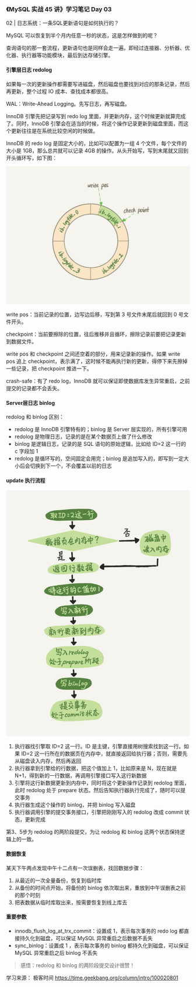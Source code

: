 ### 《MySQL 实战 45 讲》学习笔记 Day 03

02 | 日志系统：一条SQL更新语句是如何执行的？

MySQL 可以恢复到半个月内任意一秒的状态，这是怎样做到的呢？

查询语句的那一套流程，更新语句也是同样会走一遍。即经过连接器、分析器、优化器、执行器等功能模块，最后到达存储引擎。

#### 引擎层日志 redolog

如果每一次的更新操作都需要写进磁盘，然后磁盘也要找到对应的那条记录，然后再更新，整个过程 IO 成本、查找成本都很高。

WAL：Write-Ahead Logging。先写日志，再写磁盘。

InnoDB 引擎先把记录写到 redo log 里面，并更新内存，这个时候更新就算完成了。同时，InnoDB 引擎会在适当的时候，将这个操作记录更新到磁盘里面，而这个更新往往是在系统比较空闲的时候做。

InnoDB 的 redo log 是固定大小的，比如可以配置为一组 4 个文件，每个文件的大小是 1GB，那么总共就可以记录 4GB 的操作。从头开始写，写到末尾就又回到开头循环写，如下图：

![](media/16784717175065.jpg)

write pos：当前记录的位置，边写边后移，写到第 3 号文件末尾后就回到 0 号文件开头。

checkpoint：当前要擦除的位置，往后推移并且循环，擦除记录前要把记录更新到数据文件。

write pos 和 checkpoint 之间还空着的部分，用来记录新的操作。如果 write pos 追上 checkpoint，表示满了，这时候不能再执行新的更新，得停下来先擦掉一些记录，把 checkpoint 推进一下。

crash-safe：有了 redo log，InnoDB 就可以保证即使数据库发生异常重启，之前提交的记录都不会丢失。

#### Server层日志 binlog

redolog 和 binlog 区别：

* redolog 是 InnoDB 引擎特有的；binlog 是 Server 层实现的，所有引擎可用
* redolog 是物理日志，记录的是在某个数据页上做了什么修改
* binlog 是逻辑日志，记录的是 SQL 语句的原始逻辑，比如给 ID=2 这一行的 c 字段加 1
* redolog 是循环写的，空间固定会用完；binlog 是追加写入的，即写到一定大小后会切换到下一个，不会覆盖以前的日志

#### update 执行流程

![](media/16784727814917.jpg)


1. 执行器找引擎取 ID=2 这一行。ID 是主键，引擎直接用树搜索找到这一行。如果 ID=2 这一行所在的数据页在内存中，就直接返回给执行器；否则，需要先从磁盘读入内存，然后再返回
2. 执行器拿到引擎给的行数据，把这个值加上 1，比如原来是 N，现在就是 N+1，得到新的一行数据，再调用引擎接口写入这行新数据
3. 引擎将这行新数据更新到内存中，同时将这个更新操作记录到 redolog 里面，此时 redolog 处于 prepare 状态。然后告知执行器执行完成了，随时可以提交事务
4. 执行器生成这个操作的 binlog，并把 binlog 写入磁盘
5. 执行器调用引擎的提交事务接口，引擎把刚刚写入的 redolog 改成 commit 状态，更新完成

第3、5步为 redolog 的两阶段提交，为让 redolog 和 binlog 这两个状态保持逻辑上的一致。

#### 数据恢复

某天下午两点发现中午十二点有一次误删表，找回数据步骤：

1. 从最近的一次全量备份，恢复到临时库
2. 从备份的时间点开始，将备份的 binlog 依次取出来，重放到中午误删表之前的那个时刻
3. 把表数据从临时库取出来，按需要恢复到线上库去

#### 重要参数

* innodb_flush_log_at_trx_commit：设置成 1，表示每次事务的 redo log 都直接持久化到磁盘，可以保证 MySQL 异常重启之后数据不丢失
* sync_binlog：设置成 1 ，表示每次事务的 binlog 都持久化到磁盘，可以保证 MySQL 异常重启之后 binlog 不丢失

> 感悟：redolog 和 binlog 的两阶段提交设计很赞！

学习来源： 极客时间 https://time.geekbang.org/column/intro/100020801

